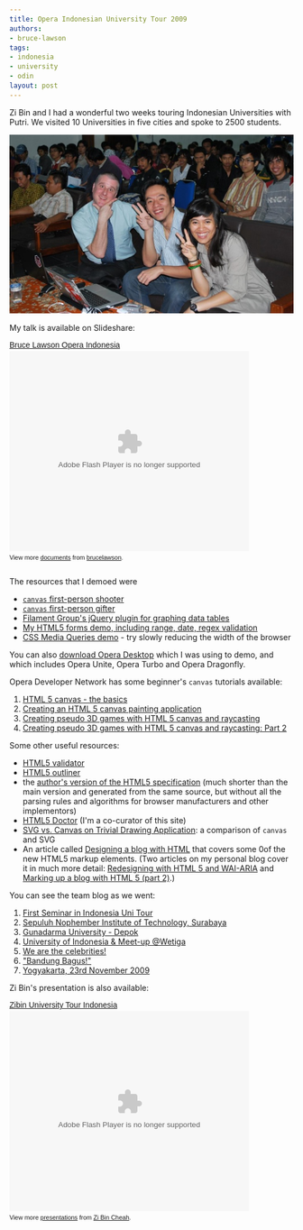 ```yaml
---
title: Opera Indonesian University Tour 2009
authors:
- bruce-lawson
tags:
- indonesia
- university
- odin
layout: post
---
```

<p>Zi Bin and I had a wonderful two weeks touring Indonesian Universities with Putri. We visited 10 Universities in five cities and spoke to 2500 students.<p>

<p><img src="/blog/opera-indonesian-university-tour-2009/DSC_0069a.jpg" alt="Bruce, Zi Bin, Putri" /></p>

<p>My talk is available on Slideshare:</p>

<div style="width:425px;text-align:left" id="__ss_2666331"><a style="font:14px Helvetica,Arial,Sans-serif;display:block;margin:12px 0 3px 0;text-decoration:underline;" href="http://www.slideshare.net/brucelawson/bruce-lawson-opera-indonesia" title="Bruce Lawson Opera Indonesia">Bruce Lawson Opera Indonesia</a><object style="margin:0px" width="425" height="355"><param name="movie" value="http://static.slidesharecdn.com/swf/ssplayer2.swf?doc=bruce-lawson-opera-indonesia-091207082725-phpapp02&amp;rel=0&amp;stripped_title=bruce-lawson-opera-indonesia" /><param name="allowFullScreen" value="true" /><param name="allowScriptAccess" value="never" /><embed src="http://static.slidesharecdn.com/swf/ssplayer2.swf?doc=bruce-lawson-opera-indonesia-091207082725-phpapp02&amp;rel=0&amp;stripped_title=bruce-lawson-opera-indonesia" type="application/x-shockwave-flash" allowfullscreen="true" width="425" height="355" allowscriptaccess="never" /></object><div style="font-size:11px;font-family:tahoma,arial;height:26px;padding-top:2px;">View more <a style="text-decoration:underline;" href="http://www.slideshare.net/">documents</a> from <a style="text-decoration:underline;" href="http://www.slideshare.net/brucelawson">brucelawson</a>.</div></div>


<p>The resources that I demoed were</p>
<ul>
<li><a href="http://www.benjoffe.com/code/demos/canvascape/"><code>canvas</code> first-person shooter</a></li>
<li><a href="http://htmlfive.appspot.com/static/gifter.html"><code>canvas</code> first-person gifter</a></li>
<li><a href="http://www.filamentgroup.com/lab/jquery_visualize_plugin_accessible_charts_graphs_from_tables_html5_canvas/">Filament Group&#39;s jQuery plugin for graphing data tables</a></li>
<li>
<a href="http://people.opera.com/brucel/demo/html5-forms-LWS-demo.html">My <abbr>HTML</abbr>5 forms demo, including range, date, regex validation</a></li>
<li><a href="http://people.opera.com/brucel/demo/MQ.html">CSS Media Queries demo</a> -
 try slowly reducing the width of the browser</li>
</ul>

<p>You can also <a href="http://www.opera.com/">download Opera Desktop</a> which I was using to demo, and which includes Opera Unite, Opera Turbo and Opera Dragonfly.</p>

<p>Opera Developer Network has some beginner&#39;s <code>canvas</code> tutorials available:</p>
<ol>
<li><a href="http://dev.opera.com/articles/view/html-5-canvas-the-basics/">HTML 5 canvas - the basics</a></li>
<li><a href="http://dev.opera.com/articles/view/html5-canvas-painting/">Creating an HTML 5 canvas painting application</a></li>
<li><a href="http://dev.opera.com/articles/view/creating-pseudo-3d-games-with-html-5-can-1/">Creating pseudo 3D games with HTML 5 canvas and raycasting</a></li>
<li><a href="http://dev.opera.com/articles/view/3d-games-with-canvas-and-raycasting-part/">Creating pseudo 3D games with HTML 5 canvas and raycasting: Part 2</a></li>
</ol>


<p>Some other useful resources:</p>

<ul>
<li><a href="http://html5.validator.nu/"><abbr>HTML</abbr>5 validator</a></li>
<li><a href="http://gsnedders.html5.org/outliner/"><abbr>HTML</abbr>5 outliner</a></li>
<li>the <a href="http://dev.w3.org/html5/spec-author-view/">author&#39;s version of the <abbr>HTML</abbr>5 specification</a> (much shorter than the main version and generated from the same source, but without all the parsing rules and algorithms for browser manufacturers and other implementors)</li>
<li><a href="http://www.html5doctor.com/"><abbr>HTML</abbr>5 Doctor</a> (I&#39;m a co-curator of this site)</li>
<li>
<a href="http://svgopen.org/2009/papers/54-SVG_vs_Canvas_on_Trivial_Drawing_Application">SVG vs. Canvas on Trivial Drawing Application</a>: a comparison of <code>canvas</code> and <abbr>SVG</abbr>
</li>
<li>An article called <a href="http://html5doctor.com/designing-a-blog-with-html5/">Designing a blog with <abbr>HTML</abbr></a> that covers some 0of the new <abbr>HTML</abbr>5 markup elements. (Two articles on my personal blog cover it in much more detail: <a href="/2009/redesigning-with-html-5-wai-aria/">Redesigning with HTML 5 and WAI-ARIA</a> and <a href="/2009/marking-up-a-blog-with-html-5-part-2/">Marking up a blog with HTML 5 (part 2)</a>.)</li>
</ul>

<p>You can see the team blog as we went:</p>
<ol>
<li><a href="http://my.opera.com/universitytours/blog/2009/11/17/first-seminar-in-indonesia-uni-tour">First Seminar in Indonesia Uni Tour</a></li>
<li><a href="http://my.opera.com/universitytours/blog/2009/11/20/sepuluh-nophember-institute-of-technology-surabaya">Sepuluh Nophember Institute of Technology, Surabaya</a></li>
<li><a href="http://my.opera.com/universitytours/blog/gunadarma-university-depok">Gunadarma University - Depok</a></li>
<li><a href="http://my.opera.com/universitytours/blog/2009/11/20/best-university-university-of-indonesia">University of Indonesia &amp; Meet-up @Wetiga</a></li>
<li><a href="http://my.opera.com/universitytours/blog/2009/11/22/we-are-the-celebrities">We are the celebrities!</a></li>
<li><a href="http://my.opera.com/universitytours/blog/2009/11/24/bandung-bagus">&quot;Bandung Bagus!&quot;</a></li>
<li><a href="http://my.opera.com/universitytours/blog/yogyakarta-23rd-november-2009">Yogyakarta, 23rd November 2009</a></li>
</ol>

<p>Zi Bin&#39;s presentation is also available:</p>

<div style="width:425px;text-align:left" id="__ss_2666202"><a style="font:14px Helvetica,Arial,Sans-serif;display:block;margin:12px 0 3px 0;text-decoration:underline;" href="http://www.slideshare.net/zibin/zibin-university-tour-indonesia" title="Zibin University Tour Indonesia">Zibin University Tour Indonesia</a><object style="margin:0px" width="425" height="355"><param name="movie" value="http://static.slidesharecdn.com/swf/ssplayer2.swf?doc=zibinuniversitytourindo-091207080357-phpapp02&amp;rel=0&amp;stripped_title=zibin-university-tour-indonesia" /><param name="allowFullScreen" value="true" /><param name="allowScriptAccess" value="never" /><embed src="http://static.slidesharecdn.com/swf/ssplayer2.swf?doc=zibinuniversitytourindo-091207080357-phpapp02&amp;rel=0&amp;stripped_title=zibin-university-tour-indonesia" type="application/x-shockwave-flash" allowfullscreen="true" width="425" height="355" allowscriptaccess="never" /></object><div style="font-size:11px;font-family:tahoma,arial;height:26px;padding-top:2px;">View more <a style="text-decoration:underline;" href="http://www.slideshare.net/">presentations</a> from <a style="text-decoration:underline;" href="http://www.slideshare.net/zibin">Zi Bin Cheah</a>.</div></div></p></p>

